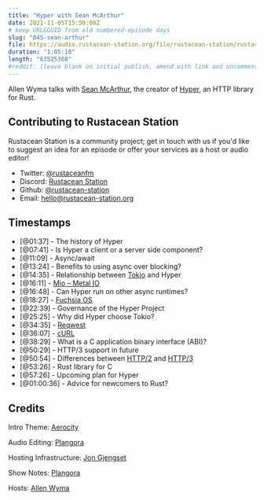 ```yaml
---
title: "Hyper with Sean McArthur"
date: 2021-11-05T15:50:00Z
# keep URL&GUID from old numbered-episode days
slug: "045-sean-arthur"
file: https://audio.rustacean-station.org/file/rustacean-station/rustacean-station-e045-sean-mcarthur.mp3
duration: "1:05:18"
length: "63525368"
#reddit: (leave blank on initial publish, amend with link and uncomment this line after Reddit thread has been posted)
---
```

Allen Wyma talks with [Sean McArthur](https://twitter.com/seanmonstar), the creator of [Hyper](https://github.com/hyperium/hyper), an HTTP library for Rust.


## Contributing to Rustacean Station

Rustacean Station is a community project; get in touch with us if you'd like to suggest an idea for an episode or offer your services as a host or audio editor!

- Twitter: [@rustaceanfm](https://twitter.com/rustaceanfm)
- Discord: [Rustacean Station](https://discord.gg/cHc3Gyc)
- Github: [@rustacean-station](https://github.com/rustacean-station/)
- Email: [hello@rustacean-station.org](mailto:hello@rustacean-station.org)

## Timestamps 
- [@01:37] - The history of Hyper
- [@07:41] - Is Hyper a client or a server side component?
- [@11:09] - Async/await
- [@13:24] - Benefits to using async over blocking?
- [@14:35] - Relationship between [Tokio](https://github.com/tokio-rs/tokio) and Hyper
- [@16:11] - [Mio – Metal IO](https://github.com/tokio-rs/mio)
- [@16:48] - Can Hyper run on other async runtimes?
- [@18:27] - [Fuchsia OS](https://fuchsia.dev/)
- [@22:39] - Governance of the Hyper Project
- [@25:25] - Why did Hyper choose Tokio?
- [@34:35] - [Reqwest](https://github.com/seanmonstar/reqwest)
- [@36:07] - [cURL](https://curl.se/)
- [@38:29] - What is a C application binary interface (ABI)?
- [@50:29] - HTTP/3 support in future
- [@50:54] - Differences between [HTTP/2](https://http2.github.io/) and [HTTP/3](https://blog.cloudflare.com/http3-the-past-present-and-future/)
- [@53:26] - Rust library for C
- [@57:26] - Upcoming plan for Hyper
- [@01:00:36] - Advice for newcomers to Rust?

## Credits
Intro Theme: [Aerocity](https://twitter.com/AerocityMusic)

Audio Editing: [Plangora](https://twitter.com/plangora)

Hosting Infrastructure: [Jon Gjengset](https://twitter.com/jonhoo/)

Show Notes: [Plangora](https://twitter.com/plangora)

Hosts: [Allen Wyma](https://twitter.com/allenwyma)